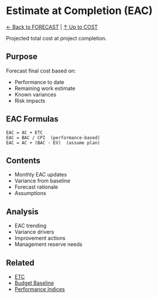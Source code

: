 # Estimate at Completion (EAC)

[← Back to FORECAST](../README.md) | [↑ Up to COST](../../README.md)

Projected total cost at project completion.

## Purpose

Forecast final cost based on:
- Performance to date
- Remaining work estimate
- Known variances
- Risk impacts

## EAC Formulas

```
EAC = AC + ETC
EAC = BAC / CPI  (performance-based)
EAC = AC + (BAC - EV)  (assume plan)
```

## Contents

- Monthly EAC updates
- Variance from baseline
- Forecast rationale
- Assumptions

## Analysis

- EAC trending
- Variance drivers
- Improvement actions
- Management reserve needs

## Related

- [ETC](../ETC/)
- [Budget Baseline](../../BUDGET/)
- [Performance Indices](../../VARIANCE/CPI_SPI/)
